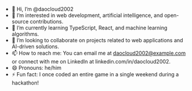 - 👋 Hi, I’m @daocloud2002
- 👀 I’m interested in web development, artificial intelligence, and open-source contributions.
- 🌱 I’m currently learning TypeScript, React, and machine learning algorithms.
- 💞️ I’m looking to collaborate on projects related to web applications and AI-driven solutions.
- 📫 How to reach me: You can email me at daocloud2002@example.com or connect with me on LinkedIn at linkedin.com/in/daocloud2002.
- 😄 Pronouns: he/him
- ⚡ Fun fact: I once coded an entire game in a single weekend during a hackathon!
